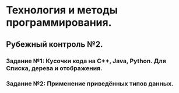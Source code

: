 #            Технология и методы программирования.

##                     Рубежный контроль №2.
### Задание №1: Кусочки кода на C++, Java, Python. Для Списка, дерева и отображения.
### Задание №2: Применение приведённых типов данных.

